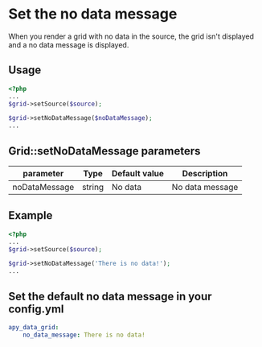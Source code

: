 Set the no data message
=======================

When you render a grid with no data in the source, the grid isn't displayed and a no data message is displayed.

## Usage

```php
<?php
...
$grid->setSource($source);

$grid->setNoDataMessage($noDataMessage);
...
```

## Grid::setNoDataMessage parameters

| parameter | Type | Default value | Description |
| --------- | ---- | ------------- | ----------- |
| noDataMessage | string | No data | No data message |

## Example

```php
<?php
...
$grid->setSource($source);

$grid->setNoDataMessage('There is no data!');
...
```

## Set the default no data message in your config.yml
```yml
apy_data_grid:
    no_data_message: There is no data!
```